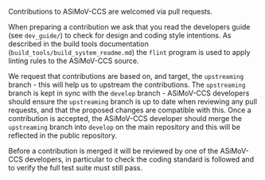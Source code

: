 Contributions to ASiMoV-CCS are welcomed via pull requests.

When preparing a contribution we ask that you read the developers guide (see `dev_guide/`) to check for design and coding style intentions.
As described in the build tools documentation (`build_tools/build_system_readme.md`) the `flint` program is used to apply linting rules to the ASiMoV-CCS source.

We request that contributions are based on, and target, the `upstreaming` branch - this will help us
to upstream the contributions.
The `upstreaming` branch is kept in sync with the `develop` branch - ASiMoV-CCS developers should
ensure the `upstreaming` branch is up to date when reviewing any pull requests, and that the proposed
changes are compatible with this.
Once a contribution is accepted, the ASiMoV-CCS developer should merge the `upstreaming` branch into
`develop` on the main repository and this will be reflected in the public repository.

Before a contribution is merged it will be reviewed by one of the ASiMoV-CCS developers, in particular to check the coding standard is followed and to verify the full test suite must still pass.
